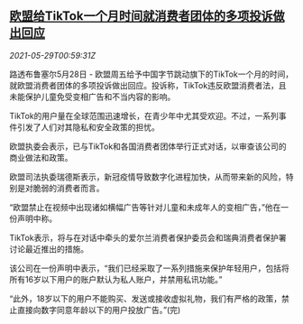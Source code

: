 <!--1622251863000-->
[欧盟给TikTok一个月时间就消费者团体的多项投诉做出回应](https://cn.reuters.com/article/eu-tiktok-consumer-complaints-0529-idCNKCS2DA018)
------

<div><i>2021-05-29T00:59:31Z</i></div><p>路透布鲁塞尔5月28日 - 欧盟周五给予中国字节跳动旗下的TikTok一个月的时间，就欧盟消费者团体的多项投诉做出回应。投诉称，TikTok违反欧盟消费者法，且未能保护儿童免受变相广告和不当内容的影响。</p><p>TikTok的用户量在全球范围迅速增长，在青少年中尤其受欢迎。不过，一系列事件引发了人们对其隐私和安全政策的担忧。</p><p>欧盟执委会表示，已与TikTok和各国消费者团体举行正式对话，以审查该公司的商业做法和政策。</p><p>欧盟司法执委瑞德斯表示，新冠疫情导致数字化进程加快，从而带来新的风险，特别是对脆弱的消费者而言。</p><p>“欧盟禁止在视频中出现诸如横幅广告等针对儿童和未成年人的变相广告，”他在一份声明中称。</p><p>TikTok表示，将与在对话中牵头的爱尔兰消费者保护委员会和瑞典消费者保护署讨论最近推出的措施。</p><p>该公司在一份声明中表示，“我们已经采取了一系列措施来保护年轻用户，包括将所有16岁以下用户的账户默认为私人账户，并禁用私讯功能。”</p><p>“此外，18岁以下的用户不能购买、发送或接收虚拟礼物，我们有严格的政策，禁止直接向数字同意年龄以下的用户投放广告。”(完)</p>
